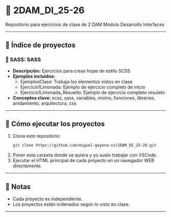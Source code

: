 
# 📘 2DAM_DI_25-26

Repositorio para ejercicios de clase de 2 DAM
Módulo Desarrollo Interfaces

---

## 📑 Índice de proyectos

### 🔹 SASS: **SASS**
- **Descripción:** Ejercicios para creas hojas de estilo SCSS  
- **Ejemplos incluidos:**  
  - EjemplosClase: Trabaja los elementos vistos en clase
  - Ejercicio1Limonada: Ejemplo de ejercicio completo de inicio
  - Ejercicio1Limonada_Resuelto: Ejemplo de ejercicio completo resuleto
- **Conceptos clave:** scss, sass, variables, mixins, funciones, librerias, anidamiento, arquitectura, css

---

## 🚀 Cómo ejecutar los proyectos
1. Clona este repositorio:
   ```bash
   git clone https://github.com/miguel-goyena-cv/2DAM_DI_25-26.git
   ```
2. Poner esta carpeta donde se quiera y yo suelo trabajar con VSCode.
3. Ejecutar el HTML principal de cada proyecto en un navegador WEB directamente.
---

## 📝 Notas
- Cada proyecto es independiente.  
- Los proyectos están ordenados según lo visto en clase.

---






